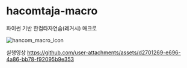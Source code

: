 # hacomtaja-macro
파이썬 기반 한컴타자연습(레거시) 매크로

![hancom_macro_icon](https://github.com/user-attachments/assets/b66ee6fe-956a-47e8-a676-7b5fdcda6d61) 

실행영상
https://github.com/user-attachments/assets/d2701269-e696-4a86-bb78-f92095b9e353
